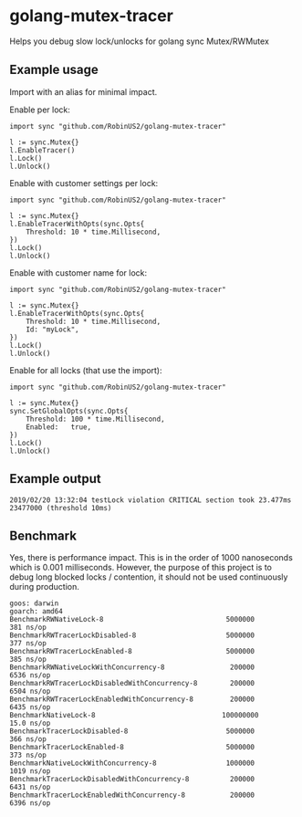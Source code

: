 # golang-mutex-tracer
Helps you debug slow lock/unlocks for golang sync Mutex/RWMutex 

Example usage
----
Import with an alias for minimal impact. 

Enable per lock:
```
import sync "github.com/RobinUS2/golang-mutex-tracer"

l := sync.Mutex{}
l.EnableTracer()
l.Lock()
l.Unlock()
```

Enable with customer settings per lock:
```
import sync "github.com/RobinUS2/golang-mutex-tracer"

l := sync.Mutex{}
l.EnableTracerWithOpts(sync.Opts{
    Threshold: 10 * time.Millisecond,
})
l.Lock()
l.Unlock()
```

Enable with customer name for lock:
```
import sync "github.com/RobinUS2/golang-mutex-tracer"

l := sync.Mutex{}
l.EnableTracerWithOpts(sync.Opts{
    Threshold: 10 * time.Millisecond,
    Id: "myLock",
})
l.Lock()
l.Unlock()
```

Enable for all locks (that use the import):
```
import sync "github.com/RobinUS2/golang-mutex-tracer"

l := sync.Mutex{}
sync.SetGlobalOpts(sync.Opts{
    Threshold: 100 * time.Millisecond,
    Enabled:   true,
})
l.Lock()
l.Unlock()
```

Example output
----
```
2019/02/20 13:32:04 testLock violation CRITICAL section took 23.477ms 23477000 (threshold 10ms)
```

Benchmark
----
Yes, there is performance impact. This is in the order of 1000 nanoseconds which is 0.001 milliseconds.
However, the purpose of this project is to debug long blocked locks / contention, it should not be used
continuously during production. 
```
goos: darwin
goarch: amd64
BenchmarkRWNativeLock-8                          	 5000000	       381 ns/op
BenchmarkRWTracerLockDisabled-8                  	 5000000	       377 ns/op
BenchmarkRWTracerLockEnabled-8                   	 5000000	       385 ns/op
BenchmarkRWNativeLockWithConcurrency-8           	  200000	      6536 ns/op
BenchmarkRWTracerLockDisabledWithConcurrency-8   	  200000	      6504 ns/op
BenchmarkRWTracerLockEnabledWithConcurrency-8    	  200000	      6435 ns/op
BenchmarkNativeLock-8                            	100000000	        15.0 ns/op
BenchmarkTracerLockDisabled-8                    	 5000000	       366 ns/op
BenchmarkTracerLockEnabled-8                     	 5000000	       373 ns/op
BenchmarkNativeLockWithConcurrency-8             	 1000000	      1019 ns/op
BenchmarkTracerLockDisabledWithConcurrency-8     	  200000	      6431 ns/op
BenchmarkTracerLockEnabledWithConcurrency-8      	  200000	      6396 ns/op
```